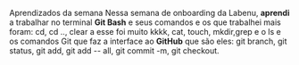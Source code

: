 Aprendizados da semana
    Nessa semana de onboarding da Labenu, **aprendi** a trabalhar no terminal **Git Bash** e seus comandos e os que trabalhei mais foram: cd, cd .., clear a esse foi muito kkkk, cat, touch, mkdir,grep e o ls e os comandos Git que faz a interface ao **GitHub** que são eles: git branch, git status, git add, git add -- all, git commit -m, git checkout.